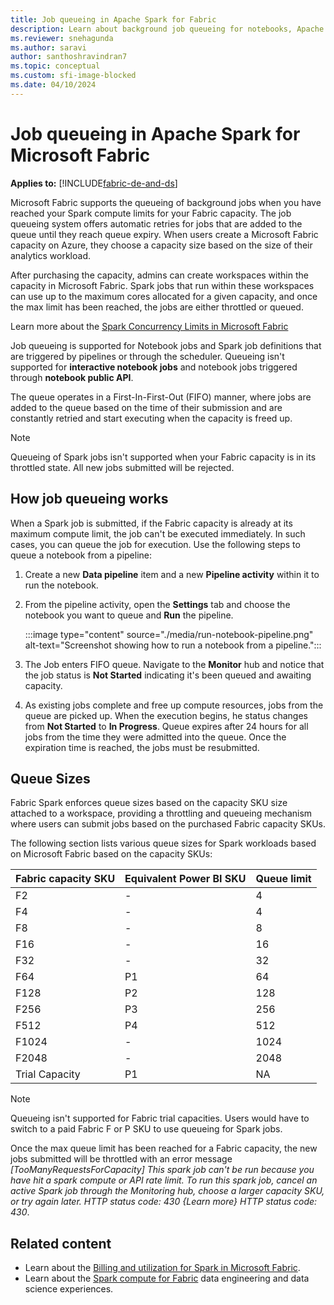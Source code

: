 ```yaml
---
title: Job queueing in Apache Spark for Fabric
description: Learn about background job queueing for notebooks, Apache Spark job definitions, and lakehouse jobs in Fabric.
ms.reviewer: snehagunda
ms.author: saravi
author: santhoshravindran7
ms.topic: conceptual
ms.custom: sfi-image-blocked
ms.date: 04/10/2024
---
```

# Job queueing in Apache Spark for Microsoft Fabric

**Applies to:** [!INCLUDE[fabric-de-and-ds](includes/fabric-de-ds.md)]

Microsoft Fabric supports the queueing of background jobs when you have reached your Spark compute limits for your Fabric capacity. The job queueing system offers automatic retries for jobs that are added to the queue until they reach queue expiry. When users create a Microsoft Fabric capacity on Azure, they choose a capacity size based on the size of their analytics workload.

After purchasing the capacity, admins can create workspaces within the capacity in Microsoft Fabric. Spark jobs that run within these workspaces can use up to the maximum cores allocated for a given capacity, and once the max limit has been reached, the jobs are either throttled or queued.

Learn more about the [Spark Concurrency Limits in Microsoft Fabric](spark-job-concurrency-and-queueing.md)

Job queueing is supported for Notebook jobs and Spark job definitions that are triggered by pipelines or through the scheduler. Queueing isn't supported for **interactive notebook jobs** and notebook jobs triggered through **notebook public API**.

The queue operates in a First-In-First-Out (FIFO) manner, where jobs are added to the queue based on the time of their submission and are constantly retried and start executing when the capacity is freed up.

> [!NOTE]
> Queueing of Spark jobs isn't supported when your Fabric capacity is in its throttled state. All new jobs submitted will be rejected.

## How job queueing works

When a Spark job is submitted, if the Fabric capacity is already at its maximum compute limit, the job can't be executed immediately. In such cases, you can queue the job for execution. Use the following steps to queue a notebook from a pipeline:

1. Create a new **Data pipeline** item and a new **Pipeline activity** within it to run the notebook.

1. From the pipeline activity, open the **Settings** tab and choose the notebook you want to queue and **Run** the pipeline.

   :::image type="content" source="./media/run-notebook-pipeline.png" alt-text="Screenshot showing how to run a notebook from a pipeline.":::

1. The Job enters FIFO queue. Navigate to the **Monitor** hub and notice that the job status is **Not Started** indicating it's been queued and awaiting capacity.

1. As existing jobs complete and free up compute resources, jobs from the queue are picked up. When the execution begins, he status changes from **Not Started** to **In Progress**. Queue expires after 24 hours for all jobs from the time they were admitted into the queue. Once the expiration time is reached, the jobs must be resubmitted.

## Queue Sizes

Fabric Spark enforces queue sizes based on the capacity SKU size attached to a workspace, providing a throttling and queueing mechanism where users can submit jobs based on the purchased Fabric capacity SKUs.

The following section lists various queue sizes for Spark workloads based on Microsoft Fabric based on the capacity SKUs:

| Fabric capacity SKU | Equivalent Power BI SKU | Queue limit |
| ------------------- | ----------------------- | ----------- |
| F2                  | -                       | 4           |
| F4                  | -                       | 4           |
| F8                  | -                       | 8           |
| F16                 | -                       | 16          |
| F32                 | -                       | 32          |
| F64                 | P1                      | 64          |
| F128                | P2                      | 128         |
| F256                | P3                      | 256         |
| F512                | P4                      | 512         |
| F1024               | -                       | 1024        |
| F2048               | -                       | 2048        |
| Trial Capacity      | P1                      | NA          |


> [!NOTE]
> Queueing isn't supported for Fabric trial capacities. Users would have to switch to a paid Fabric F or P SKU to use queueing for Spark jobs.

Once the max queue limit has been reached for a Fabric capacity, the new jobs submitted will be throttled with an error message _[TooManyRequestsForCapacity] This spark job can't be run because you have hit a spark compute or API rate limit. To run this spark job, cancel an active Spark job through the Monitoring hub, choose a larger capacity SKU, or try again later. HTTP status code: 430 {Learn more} HTTP status code: 430_.

## Related content

- Learn about the [Billing and utilization for Spark in Microsoft Fabric](billing-capacity-management-for-spark.md).
- Learn about the [Spark compute for Fabric](spark-compute.md) data engineering and data science experiences.
